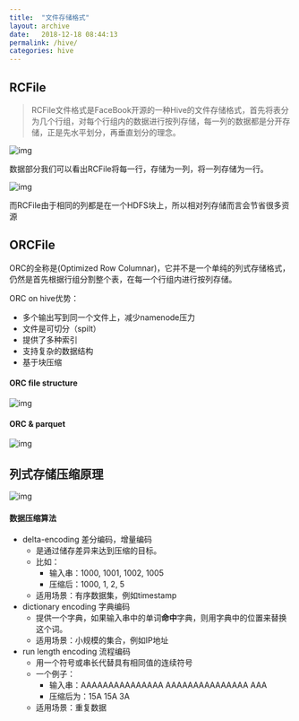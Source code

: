 ```yaml
---
title:  "文件存储格式"
layout: archive
date:   2018-12-18 08:44:13
permalink: /hive/
categories: hive
---
```


## RCFile
> RCFile文件格式是FaceBook开源的一种Hive的文件存储格式，首先将表分为几个行组，对每个行组内的数据进行按列存储，每一列的数据都是分开存储，正是先水平划分，再垂直划分的理念。

![img](https://xlactive-1258062314.cos.ap-chengdu.myqcloud.com/RFCile.jpg)  

数据部分我们可以看出RCFile将每一行，存储为一列，将一列存储为一行。 

![img](https://xlactive-1258062314.cos.ap-chengdu.myqcloud.com/RCFile2.jpg)  

而RCFile由于相同的列都是在一个HDFS块上，所以相对列存储而言会节省很多资源

## ORCFile
ORC的全称是(Optimized Row Columnar)，它并不是一个单纯的列式存储格式，仍然是首先根据行组分割整个表，在每一个行组内进行按列存储。    

ORC on hive优势：
- 多个输出写到同一个文件上，减少namenode压力
- 文件是可切分（spilt）
- 提供了多种索引
- 支持复杂的数据结构
- 基于块压缩

#### ORC file structure

![img](https://xlactive-1258062314.cos.ap-chengdu.myqcloud.com/OrcFileLayout.png)

#### ORC & parquet

![img](https://xlactive-1258062314.cos.ap-chengdu.myqcloud.com/orc_and_parquet.png)

## 列式存储压缩原理

![img](https://xlactive-1258062314.cos.ap-chengdu.myqcloud.com/encoding.png)    

#### 数据压缩算法

- delta-encoding 差分编码，增量编码
    - 是通过储存差异来达到压缩的目标。
    - 比如：
        - 输入串：1000, 1001, 1002, 1005
        - 压缩后：1000, 1, 2, 5 
    - 适用场景：有序数据集，例如timestamp
- dictionary encoding 字典编码
    - 提供一个字典，如果输入串中的单词**命中**字典，则用字典中的位置来替换这个词。
    - 适用场景：小规模的集合，例如IP地址
-  run length encoding 流程编码
    - 用一个符号或串长代替具有相同值的连续符号
    - 一个例子：
        - 输入串：AAAAAAAAAAAAAAA AAAAAAAAAAAAAAA AAA
        - 压缩后为：15A 15A 3A
    - 适用场景：重复数据

